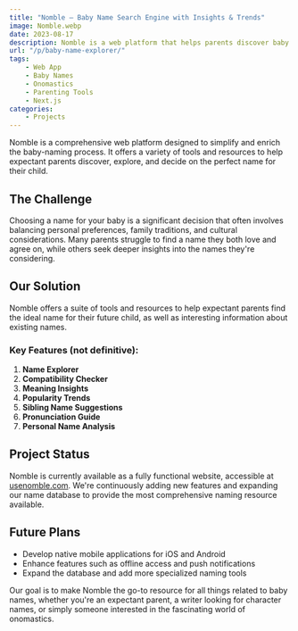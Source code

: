 ```yaml
---
title: "Nomble – Baby Name Search Engine with Insights & Trends"
image: Nomble.webp
date: 2023-08-17
description: Nomble is a web platform that helps parents discover baby names with meaning, popularity trends, and compatibility tools.
url: "/p/baby-name-explorer/"
tags:
    - Web App
    - Baby Names
    - Onomastics
    - Parenting Tools
    - Next.js
categories:
    - Projects
---
```




Nomble is a comprehensive web platform designed to simplify and enrich the baby-naming process. It offers a variety of tools and resources to help expectant parents discover, explore, and decide on the perfect name for their child.


## The Challenge

Choosing a name for your baby is a significant decision that often involves balancing personal preferences, family traditions, and cultural considerations. Many parents struggle to find a name they both love and agree on, while others seek deeper insights into the names they're considering.

## Our Solution

Nomble offers a suite of tools and resources to help expectant parents find the ideal name for their future child, as well as interesting information about existing names.

### Key Features (not definitive):

1. **Name Explorer**
2. **Compatibility Checker**
3. **Meaning Insights**
4. **Popularity Trends**
5. **Sibling Name Suggestions**
6. **Pronunciation Guide**
7. **Personal Name Analysis**

## Project Status


Nomble is currently available as a fully functional website, accessible at [usenomble.com](https://usenomble.com). We're continuously adding new features and expanding our name database to provide the most comprehensive naming resource available.


## Future Plans

- Develop native mobile applications for iOS and Android
- Enhance features such as offline access and push notifications
- Expand the database and add more specialized naming tools


Our goal is to make Nomble the go-to resource for all things related to baby names, whether you're an expectant parent, a writer looking for character names, or simply someone interested in the fascinating world of onomastics.
